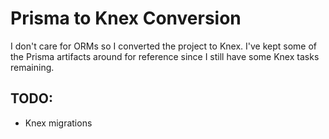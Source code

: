 # Prisma to Knex Conversion

I don't  care for ORMs so I converted the project to Knex. I've kept some of
the Prisma artifacts around for reference since I still have some Knex tasks
remaining.

## TODO:

- Knex migrations
